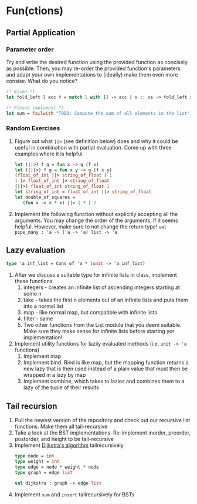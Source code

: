 # Fun(ctions)
## Partial Application
### Parameter order
Try and write the desired function using the provided function as concisely as possible. Then, you may re-order the provided function's parameters and adapt your own implementations to (ideally) make them even more consise. What do you notice?

```ocaml
(* Given *)
let fold_left l acc f = match l with [] -> acc | x :: xs -> fold_left xs (f acc x) f

(* Please implement *)
let sum = failwith "TODO: Compute the sum of all elements in the list"
```

### Random Exercises

1. Figure out what `||>` (see definition below) does and why it could be useful in combination with partial evaluation. Come up with three examples where it is helpful.
   ```ocaml
   let (||>) f g = fun x -> g (f x)
   let (|||>) f g = fun x y -> g (f x y)
   (float_of_int ||> string_of_float ) 1
   1 |> float_of_int |> string_of_float
   (||>) float_of_int string_of_float 1
   let string_of_int = float_of_int ||> string_of_float
   let double_of_squares =
      (fun x -> x * x) ||> ( * ) 2
   ```
2. Implement the following function without explicitly accepting all the arguments. You may change the order of the arguments, if it seems helpful. However, make sure to not change the return type! `val pipe_many : 'a -> ('a -> 'a) list -> 'a`

## Lazy evaluation
```ocaml
type 'a inf_list = Cons of 'a * (unit -> 'a inf_list)
```
1. After we discuss a suitable type for infinite lists in class, implement these functions
   1. integers - creates an infinite list of ascending integers starting at some n
   2. take - takes the first n elements out of an infinite lists and puts them into a normal list
   3. map - like normal map, but compatible with infinite lists
   4. filter - same
   5. Two other functions from the List module that you deem suitable. Make sure they make sense for infinite lists before starting yor implementation!
2. Implement utility functions for lazily evaluated methods (i.e. `unit -> 'a` functions)
   1. Implement map
   2. Implement bind. Bind is like map, but the mapping function returns a new lazy that is then used instead of a plain value that must then be wrapped in a lazy by map
   3. Implement combine, which takes to lazies and combines them to a lazy of the tuple of their results

## Tail recursion
1. Pull the newest version of the repository and check out our recursive list functions. Make them all tail-recursive
2. Take a look at the BST implementations. Re-implement inorder, preorder, postorder, and height to be tail-recursive
3. Implement [Dijkstra's algorithm](https://en.wikipedia.org/wiki/Dijkstra%27s_algorithm) tailrecursively
   ```ocaml
   type node = int
   type weight = int
   type edge = node * weight * node
   type graph = edge list

   val dijkstra : graph -> edge list
   ```
4. Implement `sum` and `insert` tailrecursively for BSTs
